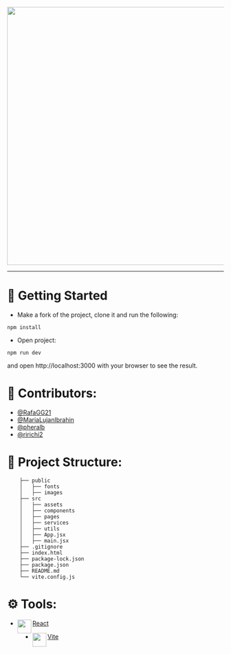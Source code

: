 <p align="center">
  <img src="https://i.imgur.com/RIUSDGi.png" data-canonical-src="https://i.imgur.com/RIUSDGi.png" width="600" />
</p>
<hr />

# 🚀 Getting Started

- Make a fork of the project, clone it and run the following:
```
npm install
```
- Open project:

```
npm run dev
```
and open http://localhost:3000 with your browser to see the result.

# 📜 Contributors:

- [@RafaGG21](https://github.com/RafaGG21)
- [@MariaLujanIbrahin](https://github.com/MariaLujanIbrahin)
- [@pheralb](https://github.com/pheralb)
- [@ririchi2](https://github.com/ririchi2)

# 📁 Project Structure:

```
    ├── public
    │   ├── fonts
    │   ├── images
    ├── src       
    │   ├── assets
    │   ├── components
    │   ├── pages
    │   ├── services
    │   ├── utils
    │   ├── App.jsx
    │   ├── main.jsx
    ├── .gitignore                     
    ├── index.html                   
    ├── package-lock.json
    ├── package.json
    ├── README.md
    └── vite.config.js
```
# ⚙️ Tools:

- <img align="left" width="32" height="32" src="https://cdn0.iconfinder.com/data/icons/logos-brands-in-colors/128/react_color-256.png"> [React](https://es.reactjs.org/)

- <img align="left" width="32" height="32" src="https://camo.githubusercontent.com/61e102d7c605ff91efedb9d7e47c1c4a07cef59d3e1da202fd74f4772122ca4e/68747470733a2f2f766974656a732e6465762f6c6f676f2e737667"> [Vite](https://vitejs.dev/)

